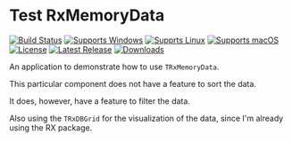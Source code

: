 # Test RxMemoryData

[![Build Status](https://github.com/gcarreno/TestRXMemoryDataset/actions/workflows/main.lazarus.yml/badge.svg?branch=main)](https://github.com/gcarreno/TestRXMemoryDataset/actions)
[![Supports Windows](https://img.shields.io/badge/support-Windows-blue?logo=Windows)](https://github.com/gcarreno/TestRXMemoryDataset/releases/latest)
[![Supprts Linux](https://img.shields.io/badge/support-Linux-yellow?logo=Linux)](https://github.com/gcarreno/TestRXMemoryDataset/releases/latest)
[![Supports macOS](https://img.shields.io/badge/support-macOS-black?logo=macOS)](https://github.com/gcarreno/TestRXMemoryDataset/releases/latest)
[![License](https://img.shields.io/github/license/gcarreno/TestRXMemoryDataset)](https://github.com/gcarreno/TestRXMemoryDataset/blob/main/LICENSE)
[![Latest Release](https://img.shields.io/github/v/release/gcarreno/TestRXMemoryDataset?label=latest%20release)](https://github.com/gcarreno/TestRXMemoryDataset/releases/latest)
[![Downloads](https://img.shields.io/github/downloads/gcarreno/TestRXMemoryDataset/total)](https://github.com/gcarreno/TestRXMemoryDataset/releases)

An application to demonstrate how to use `TRxMemoryData`.

This particular component does not have a feature to sort the data.

It does, however, have a feature to filter the data.

Also using the `TRxDBGrid` for the visualization of the data, since I'm already using the RX package.
